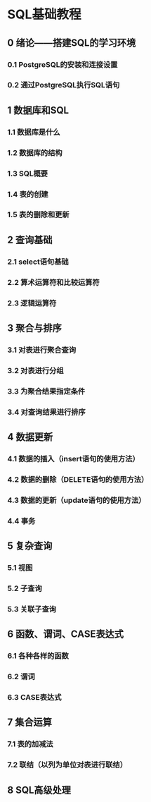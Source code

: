 # SQL基础教程

## 0 绪论——搭建SQL的学习环境

### 0.1 PostgreSQL的安装和连接设置

### 0.2 通过PostgreSQL执行SQL语句

## 1 数据库和SQL

### 1.1 数据库是什么

### 1.2 数据库的结构

### 1.3 SQL概要

### 1.4 表的创建

### 1.5 表的删除和更新

## 2 查询基础

### 2.1 select语句基础

### 2.2 算术运算符和比较运算符

### 2.3 逻辑运算符

## 3 聚合与排序

### 3.1 对表进行聚合查询

### 3.2 对表进行分组

### 3.3 为聚合结果指定条件

### 3.4 对查询结果进行排序

## 4 数据更新

### 4.1 数据的插入（insert语句的使用方法）

### 4.2 数据的删除（DELETE语句的使用方法）

### 4.3 数据的更新（update语句的使用方法）

### 4.4 事务

## 5 复杂查询

### 5.1 视图

### 5.2 子查询

### 5.3 关联子查询

## 6 函数、谓词、CASE表达式

### 6.1 各种各样的函数

### 6.2 谓词

### 6.3 CASE表达式

## 7 集合运算

### 7.1 表的加减法

### 7.2 联结（以列为单位对表进行联结）

## 8 SQL高级处理
